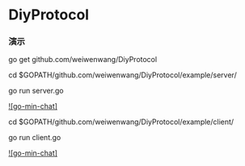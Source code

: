 # DiyProtocol


### 演示

go get github.com/weiwenwang/DiyProtocol

cd $GOPATH/github.com/weiwenwang/DiyProtocol/example/server/

go run server.go

[![go-min-chat]](https://asciinema.org/a/j146eF0OYuaNpOWP9qgIyspoV)



cd $GOPATH/github.com/weiwenwang/DiyProtocol/example/client/

go run client.go

[![go-min-chat]](https://asciinema.org/a/MFLd5a8t1ULrDnvj1m624DAaS)


